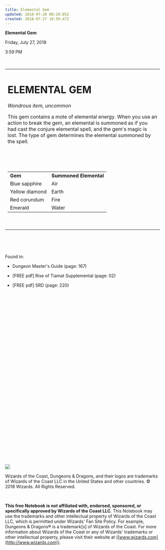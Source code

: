 ```yaml
---
title: Elemental Gem
updated: 2018-07-28 00:20:05Z
created: 2018-07-27 18:59:47Z
---
```


**Elemental Gem**

Friday, July 27, 2018

3:59 PM

 

<table><tbody><tr class="odd"><td><h1 id="elemental-gem"><strong>ELEMENTAL GEM</strong></h1><p><em>Wondrous item, uncommon</em></p><p>This gem contains a mote of elemental energy. When you use an action to break the gem, an elemental is summoned as if you had cast the conjure elemental spell, and the gem's magic is lost. The type of gem determines the elemental summoned by the spell.</p><p> </p><p> </p><table><tbody><tr class="odd"><td><strong>Gem</strong></td><td><strong>Summoned Elemental</strong></td></tr><tr class="even"><td>Blue sapphire</td><td>Air</td></tr><tr class="odd"><td>Yellow diamond</td><td>Earth</td></tr><tr class="even"><td>Red corundum</td><td>Fire</td></tr><tr class="odd"><td>Emerald</td><td>Water</td></tr></tbody></table><p> </p></td></tr></tbody></table>

 

 

Found in:

-   Dungeon Master's Guide (page: 167)

-   \[FREE pdf\] Rise of Tiamat Supplemental (page: 02)

-   \[FREE pdf\] SRD (page: 220)

 

 

 

 

 

 

 

 

 

 

 

 

 

 

 

 

 

 

![](tmp\media\image1.png)

Wizards of the Coast, Dungeons & Dragons, and their logos are trademarks of Wizards of the Coast LLC in the United States and other countries. © 2018 Wizards. All Rights Reserved.

 

**This free Notebook is not affiliated with, endorsed, sponsored, or specifically approved by Wizards of the Coast LLC**. This Notebook may use the trademarks and other intellectual property of Wizards of the Coast LLC, which is permitted under Wizards' Fan Site Policy. For example, Dungeons & Dragons® is a trademark\[s\] of Wizards of the Coast. For more information about Wizards of the Coast or any of Wizards' trademarks or other intellectual property, please visit their website at ([www.wizards.com](http://www.wizards.com)).
